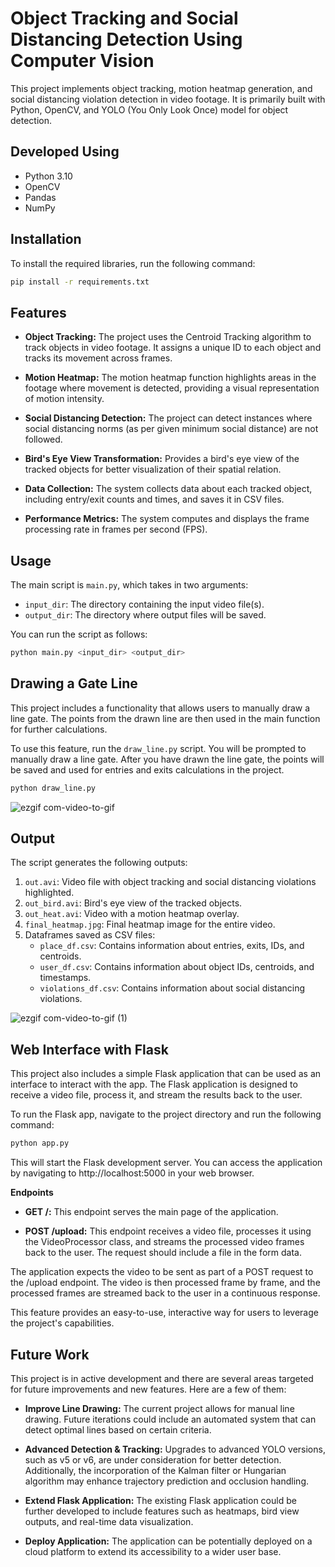 # Object Tracking and Social Distancing Detection Using Computer Vision
This project implements object tracking, motion heatmap generation, and social distancing violation detection in video footage. It is primarily built with Python, OpenCV, and YOLO (You Only Look Once) model for object detection.

## Developed Using

- Python 3.10
- OpenCV
- Pandas
- NumPy

## Installation

To install the required libraries, run the following command:

```bash
pip install -r requirements.txt
```


## Features
* **Object Tracking:** The project uses the Centroid Tracking algorithm to track objects in video footage. It assigns a unique ID to each object and tracks its movement across frames.

* **Motion Heatmap:** The motion heatmap function highlights areas in the footage where movement is detected, providing a visual representation of motion intensity.

* **Social Distancing Detection:** The project can detect instances where social distancing norms (as per given minimum social distance) are not followed.

* **Bird's Eye View Transformation:** Provides a bird's eye view of the tracked objects for better visualization of their spatial relation.

* **Data Collection:** The system collects data about each tracked object, including entry/exit counts and times, and saves it in CSV files.

* **Performance Metrics:** The system computes and displays the frame processing rate in frames per second (FPS).


## Usage

The main script is `main.py`, which takes in two arguments:
* `input_dir`: The directory containing the input video file(s).
* `output_dir`: The directory where output files will be saved.

You can run the script as follows:
```bash
python main.py <input_dir> <output_dir>
```

## Drawing a Gate Line

This project includes a functionality that allows users to manually draw a line gate. The points from the drawn line are then used in the main function for further calculations.

To use this feature, run the `draw_line.py` script. You will be prompted to manually draw a line gate. After you have drawn the line gate, the points will be saved and used for entries and exits calculations in the project.

```bash
python draw_line.py
```
![ezgif com-video-to-gif](https://github.com/mustafarrag/social-distancing-opencv/assets/39211751/f89a0b29-eaa9-48f8-b2fc-5f4a82cebc91)



## Output

The script generates the following outputs:

1. `out.avi`: Video file with object tracking and social distancing violations highlighted.
2. `out_bird.avi`: Bird's eye view of the tracked objects.
3. `out_heat.avi`: Video with a motion heatmap overlay.
4. `final_heatmap.jpg`: Final heatmap image for the entire video.
5. Dataframes saved as CSV files:
    - `place_df.csv`: Contains information about entries, exits, IDs, and centroids.
    - `user_df.csv`: Contains information about object IDs, centroids, and timestamps.
    - `violations_df.csv`: Contains information about social distancing violations.
  
![ezgif com-video-to-gif (1)](https://github.com/mustafarrag/social-distancing-opencv/assets/39211751/b14bdf1a-6ebd-4392-aabf-f1b09421ab44)


## Web Interface with Flask

This project also includes a simple Flask application that can be used as an interface to interact with the app. The Flask application is designed to receive a video file, process it, and stream the results back to the user.

To run the Flask app, navigate to the project directory and run the following command:

```bash
python app.py
```

This will start the Flask development server. You can access the application by navigating to http://localhost:5000 in your web browser.

**Endpoints**
* **GET /:** This endpoint serves the main page of the application.

* **POST /upload:** This endpoint receives a video file, processes it using the VideoProcessor class, and streams the processed video frames back to the user. The request should include a file in the form data.

The application expects the video to be sent as part of a POST request to the /upload endpoint. The video is then processed frame by frame, and the processed frames are streamed back to the user in a continuous response.


This feature provides an easy-to-use, interactive way for users to leverage the project's capabilities.


## Future Work
This project is in active development and there are several areas targeted for future improvements and new features. Here are a few of them:

* **Improve Line Drawing:** The current project allows for manual line drawing. Future iterations could include an automated system that can detect optimal lines based on certain criteria.
* **Advanced Detection & Tracking:** Upgrades to advanced YOLO versions, such as v5 or v6, are under consideration for better detection. Additionally, the incorporation of the Kalman filter or Hungarian algorithm may enhance trajectory prediction and occlusion handling.

* **Extend Flask Application:** The existing Flask application could be further developed to include features such as heatmaps, bird view outputs, and real-time data visualization.
  
* **Deploy Application:** The application can be potentially deployed on a cloud platform to extend its accessibility to a wider user base.





  






